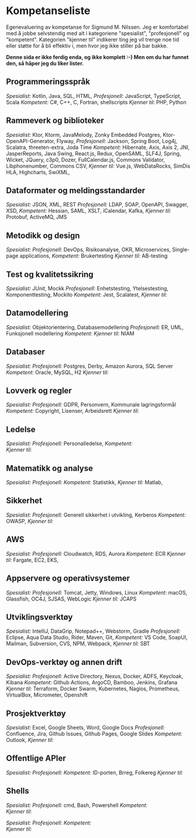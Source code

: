 # Kompetanseliste
Egenevaluering av kompetanse for Sigmund M. Nilssen. Jeg er komfortabel med å jobbe selvstendig med alt i kategoriene "spesialist", "profesjonell" og "kompetent". Kategorien "kjenner til" indikerer ting jeg vil trenge noe tid eller støtte for å bli effektiv i, men hvor jeg ikke stiller på bar bakke.

**Denne sida er ikke ferdig enda, og ikke komplett :-) Men om du har funnet den, så håper jeg du liker lister.**

## Programmeringsspråk
_Spesialist:_ Kotlin, Java, SQL, HTML, 
_Profesjonell:_ JavaScript, TypeScript, Scala
_Kompetent:_ C#, C++, C, Fortran, shellscripts
_Kjenner til:_ PHP, Python

## Rammeverk og biblioteker
_Spesialist:_ Ktor, Ktorm, JavaMelody, Zonky Embedded Postgres, Ktor-OpenAPI-Generator, Flyway, 
_Profesjonell:_ Jackson, Spring Boot, Log4j, Scalatra, threeten-extra, Joda Time
_Kompetent:_ Hibernate, Axis, Axis 2, JNI, JasperReports, Java Swing, React.js, Redux, OpenSAML, SLF4J, Spring, Wicket, JQuery, c3p0, Dozer, FullCalendar.js, Commons Validator, Libphonenumber, Commons CSV, 
_Kjenner til:_ Vue.js, WebDataRocks, SimDis HLA, Highcharts, SwiXML, 

## Dataformater og meldingsstandarder
_Spesialist:_ JSON, XML, REST
_Profesjonell:_ LDAP, SOAP, OpenAPI, Swagger, XSD, 
_Kompetent:_ Hessian, SAML, XSLT, iCalendar, Kafka, 
_Kjenner til:_ Protobuf, ActiveMQ, JMS

## Metodikk og design
_Spesialist:_ 
_Profesjonell:_ DevOps, Risikoanalyse, OKR, Microservices, Single-page applications, 
_Kompetent:_ Brukertesting
_Kjenner til:_ AB-testing

## Test og kvalitetssikring
_Spesialist:_ JUnit, Mockk
_Profesjonell:_ Enhetstesting, Ytelsestesting, Komponenttesting, Mockito
_Kompetent:_ Jest, Scalatest, 
_Kjenner til:_ 

## Datamodellering
_Spesialist:_ Objektorientering, Databasemodellering
_Profesjonell:_ ER, UML, Funksjonell modellering
_Kompetent:_ 
_Kjenner til:_ NIAM

## Databaser
_Spesialist:_ 
_Profesjonell:_ Postgres, Derby, Amazon Aurora, SQL Server
_Kompetent:_ Oracle, MySQL, H2
_Kjenner til:_ 

## Lovverk og regler
_Spesialist:_ 
_Profesjonell:_ GDPR, Personvern, Kommunale lagringsformål
_Kompetent:_ Copyright, Lisenser, Arbeidsrett
_Kjenner til:_ 

## Ledelse
_Spesialist:_ 
_Profesjonell:_ Personalledelse, 
_Kompetent:_  
_Kjenner til:_ 

## Matematikk og analyse
_Spesialist:_ 
_Profesjonell:_ 
_Kompetent:_ Statistikk, 
_Kjenner til:_ Matlab,

## Sikkerhet
_Spesialist:_ 
_Profesjonell:_ Generell sikkerhet i utvikling, Kerberos
_Kompetent:_ OWASP, 
_Kjenner til:_ 

## AWS
_Spesialist:_ 
_Profesjonell:_ Cloudwatch, RDS, Aurora
_Kompetent:_ ECR
_Kjenner til:_ Fargate, EC2, EKS, 

## Appservere og operativsystemer
_Spesialist:_ 
_Profesjonell:_ Tomcat, Jetty, Windows, Linux
_Kompetent:_ macOS, Glassfish, OC4J, SJSAS, WebLogic
_Kjenner til:_ JCAPS

## Utviklingsverktøy
_Spesialist:_ IntelliJ, DataGrip,  Notepad++, Webstorm, Gradle
_Profesjonell:_ Eclipse, Aqua Data Studio, Rider, Maven, Git,
_Kompetent:_ VS Code, SoapUI, Mailman, Subversion, CVS, NPM, Webpack, 
_Kjenner til:_ SBT

## DevOps-verktøy og annen drift
_Spesialist:_ 
_Profesjonell:_ Active Directory, Nexus, Docker, ADFS, Keycloak, Kibana
_Kompetent:_ Github Actions, ArgoCD, Bamboo, Jenkins, Grafana
_Kjenner til:_ Terraform, Docker Swarm, Kubernetes, Nagios, Prometheus, VirtualBox, Micrometer, Openshift

## Prosjektverktøy
_Spesialist:_ Excel, Google Sheets, Word, Google Docs
_Profesjonell:_ Confluence, Jira, Github Issues, Github Pages, Google Slides
_Kompetent:_ Outlook, 
_Kjenner til:_ 

## Offentlige APIer
_Spesialist:_ 
_Profesjonell:_ 
_Kompetent:_ ID-porten, Brreg, Folkereg
_Kjenner til:_ 

## Shells
_Spesialist:_ 
_Profesjonell:_ cmd, Bash, Powershell
_Kompetent:_  
_Kjenner til:_ 

_Spesialist:_ 
_Profesjonell:_ 
_Kompetent:_  
_Kjenner til:_ 
